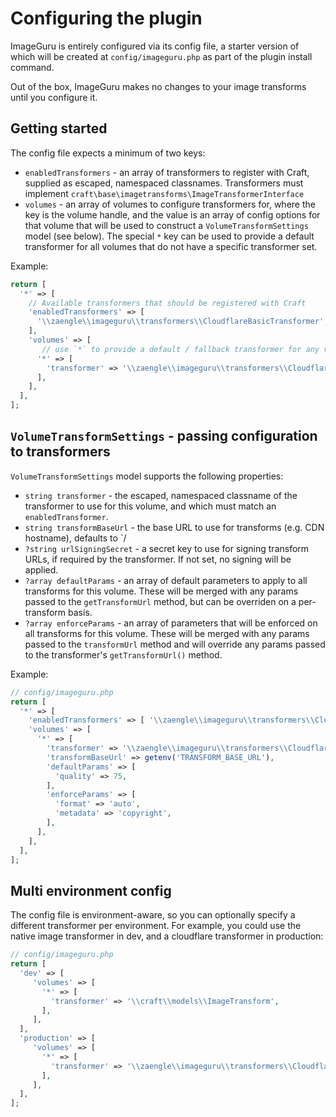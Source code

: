 # Configuring the plugin

ImageGuru is entirely configured via its config file, a starter version of which will be created at `config/imageguru.php` as part of the plugin install command.

Out of the box, ImageGuru makes no changes to your image transforms until you configure it.

## Getting started

The config file expects a minimum of two keys:

- `enabledTransformers` - an array of transformers to register with Craft, supplied as escaped, namespaced classnames. Transformers must implement `craft\base\imagetransforms\ImageTransformerInterface`
- `volumes` - an array of volumes to configure transformers for, where the key is the volume handle, and the value is an array of config options for that volume that will be used to construct a `VolumeTransformSettings` model (see below). The special `*` key can be used to provide a default transformer for all volumes that do not have a specific transformer set. 

Example:

```php
return [
  '*' => [
    // Available transformers that should be registered with Craft
    'enabledTransformers' => [
      '\\zaengle\\imageguru\\transformers\\CloudflareBasicTransformer',
    ],
    'volumes' => [
       // use `*` to provide a default / fallback transformer for any volume that does not have a specific transformer set 
      '*' => [
        'transformer' => '\\zaengle\\imageguru\\transformers\\CloudflareBasicTransformer',
      ],
    ],
  ],
];
```

## `VolumeTransformSettings` - passing configuration to transformers

`VolumeTransformSettings` model supports the following properties:

- `string transformer` - the escaped, namespaced classname of the transformer to use for this volume, and which must match an `enabledTransformer`.
- `string transformBaseUrl` - the base URL to use for transforms (e.g. CDN hostname), defaults to `/
- `?string urlSigningSecret` - a secret key to use for signing transform URLs, if required by the transformer. If not set, no signing will be applied.
- `?array defaultParams` - an array of default parameters to apply to all transforms for this volume. These will be merged with any params passed to the `getTransformUrl` method, but can be overriden on a per-transform basis.
- `?array enforceParams` - an array of parameters that will be enforced on all transforms for this volume. These will be merged with any params passed to the `transformUrl` method and will override any params passed to the transformer's `getTransformUrl()` method.

Example:

```php
// config/imageguru.php
return [
  '*' => [
    'enabledTransformers' => [ '\\zaengle\\imageguru\\transformers\\CloudflareBasicTransformer', ],
    'volumes' => [
      '*' => [
        'transformer' => '\\zaengle\\imageguru\\transformers\\CloudflareBasicTransformer',
        'transformBaseUrl' => getenv('TRANSFORM_BASE_URL'),
        'defaultParams' => [
          'quality' => 75,
        ],     
        'enforceParams' => [
          'format' => 'auto',
          'metadata' => 'copyright',
        ],
      ],
    ],
  ],
];
```

## Multi environment config

The config file is environment-aware, so you can optionally specify a different transformer per environment. For example, you could use the native image transformer in dev, and a cloudflare transformer in production:

```php
// config/imageguru.php
return [
  'dev' => [
     'volumes' => [
       '*' => [
         'transformer' => '\\craft\\models\\ImageTransform',
       ],
     ],
  ],
  'production' => [
     'volumes' => [
       '*' => [
         'transformer' => '\\zaengle\\imageguru\\transformers\\CloudflareBasicTransformer',
       ],
     ],
  ],
];
```
